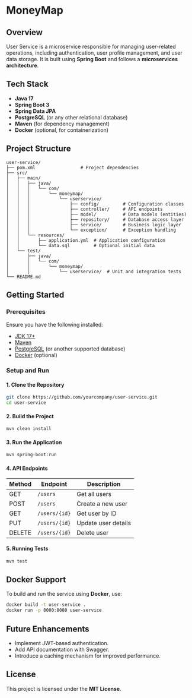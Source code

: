 # MoneyMap

## Overview

User Service is a microservice responsible for managing user-related operations, including authentication, user profile management, and user data storage. It is built using **Spring Boot** and follows a **microservices architecture**.

## Tech Stack

- **Java 17**
- **Spring Boot 3**
- **Spring Data JPA**
- **PostgreSQL** (or any other relational database)
- **Maven** (for dependency management)
- **Docker** (optional, for containerization)

## Project Structure

```
user-service/
├── pom.xml                 # Project dependencies
├── src/
│   ├── main/
│   │   ├── java/
│   │   │   └── com/
│   │   │       └── moneymap/
│   │   │           └── userservice/
│   │   │               ├── config/         # Configuration classes
│   │   │               ├── controller/     # API endpoints
│   │   │               ├── model/          # Data models (entities)
│   │   │               ├── repository/     # Database access layer
│   │   │               ├── service/        # Business logic layer
│   │   │               └── exception/      # Exception handling
│   │   └── resources/
│   │       ├── application.yml  # Application configuration
│   │       └── data.sql         # Optional initial data
│   └── test/
│       ├── java/
│       │   └── com/
│       │       └── moneymap/
│       │           └── userservice/  # Unit and integration tests
└── README.md
```

## Getting Started

### Prerequisites

Ensure you have the following installed:

- [JDK 17+](https://adoptium.net/)
- [Maven](https://maven.apache.org/)
- [PostgreSQL](https://www.postgresql.org/) (or another supported database)
- [Docker](https://www.docker.com/) (optional)

### Setup and Run

#### 1. Clone the Repository
```sh
git clone https://github.com/yourcompany/user-service.git
cd user-service
```

#### 2. Build the Project
```sh
mvn clean install
```

#### 3. Run the Application
```sh
mvn spring-boot:run
```

#### 4. API Endpoints

| Method | Endpoint        | Description            |
|--------|---------------|------------------------|
| GET    | `/users`       | Get all users         |
| POST   | `/users`       | Create a new user     |
| GET    | `/users/{id}`  | Get user by ID        |
| PUT    | `/users/{id}`  | Update user details   |
| DELETE | `/users/{id}`  | Delete user           |

#### 5. Running Tests
```sh
mvn test
```

## Docker Support

To build and run the service using **Docker**, use:

```sh
docker build -t user-service .
docker run -p 8080:8080 user-service
```

## Future Enhancements

- Implement JWT-based authentication.
- Add API documentation with Swagger.
- Introduce a caching mechanism for improved performance.

## License

This project is licensed under the **MIT License**.

